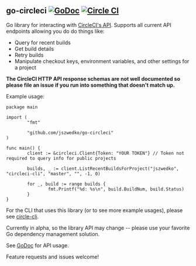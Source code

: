 ## go-circleci [![GoDoc](https://godoc.org/github.com/jszwedko/go-circleci?status.svg)](http://godoc.org/github.com/jszwedko/go-circleci) [![Circle CI](https://circleci.com/gh/jszwedko/go-circleci.svg?style=svg)](https://circleci.com/gh/jszwedko/go-circleci)

Go library for interacting with [CircleCI's API](https://circleci.com/docs/api). Supports all current API endpoints allowing you do do things like:

* Query for recent builds
* Get build details
* Retry builds
* Manipulate checkout keys, environment variables, and other settings for a project

**The CircleCI HTTP API response schemas are not well documented so please file an issue if you run into something that doesn't match up.**

Example usage:

```golang
package main

import (
        "fmt"

        "github.com/jszwedko/go-circleci"
)

func main() {
        client := &circleci.Client{Token: "YOUR TOKEN"} // Token not required to query info for public projects

        builds, _ := client.ListRecentBuildsForProject("jszwedko", "circleci-cli", "master", "", -1, 0)

        for _, build := range builds {
                fmt.Printf("%d: %s\n", build.BuildNum, build.Status)
        }
}
```

For the CLI that uses this library (or to see more example usages), please see
[circle-cli](https://github.com/jszwedko/circleci-cli).

Currently in alpha, so the library API may change -- please use your favorite
Go dependency management solution.

See [GoDoc](http://godoc.org/github.com/jszwedko/go-circleci) for API usage.

Feature requests and issues welcome!
